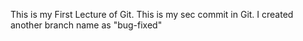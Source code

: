 This is my First Lecture of Git.
This is my sec commit in Git.
I created another branch name as "bug-fixed"
